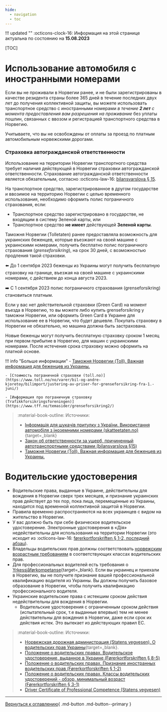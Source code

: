 ```yaml
---
hide:
  - navigation
  - toc
---
```


!!! updated ""
    :octicons-clock-16: Информация на этой странице актуальна по состоянию на **15.08.2023**

[TOC]

# Использование автомобиля с иностранными номерами 

Если вы не проживали в Норвегии ранее, и не были зарегистрированы в качестве резидента страны более 365 дней в течение последних двух лет до получения коллективной защиты, вы можете использовать транспортное средство c иностранными номерами _в течение **2 лет** с момента предоставления вам разрешения на проживание_ без уплаты пошлин, связанных с ввозом и регистрацией транспортного средства в Норвегию. 
  
Учитываете, что вы не освобождены от оплаты за проезд по платным автомобильным норвежскими дорогами. 


### Страховка автогражданской ответственности
Использование на территории Норвегии транспортного средства требует наличия действующей в Норвегии страховки автогражданской ответственности. Страхование автогражданской ответственности является обязательным, согласно :octicons-law-16: [bilansvarslova § 15](https://lovdata.no/dokument/NL/lov/1961-02-03). 

На транспортное средство, зарегистрированное в другом государстве и ввозимое на территорию Норвегии с целью временного использования, необходимо оформить полис пограничного страхования, если:

- Транспортное средство зарегистрировано в государстве, не входящим в систему Зеленой карты, или
- Транспортное средство **не имеет** действующей **Зеленой карты**.

Таможня Норвегии (Tolletaten) ранее предоставляла возможность для украинских беженцев, которые въезжают на своей машине с украинскими номерами, получить бесплатно полис пограничного страхования (*grenseforsikring*), на срок 30 дней, с возможностью продления такой страховки. 

⬅️ До 1 сентября 2023 беженцы из Украины могут получить бесплатную страховку на границе, въезжая на своей машине с украинскими номерами, с действием до конца августа 2023.

➡️ С 1 сентября 2023 полис пограничного страхования (grenseforsikring) становиться платным.

Если у вас нет действительной страховки (Green Card) на момент въезда в Норвегию, то вы можете либо купить grenseforsikring у таможни Норвегии, или оформить Green Card в Украине для использование ее в Норвегии, что будет дешевле. Покупать страховку в Норвегии не обязательно, но машина должна быть застрахована.

Новые беженцы могут получить бесплатную страховку сроком 1 месяц при первом прибытие в Норвегию, для машин с украинскими номерами. После истечения срока страховку можно оформить на платной основе.

!!! info "Больше информации"
    - [Таможня Норвегии (Toll). Важная информация для беженцев из Украины.](https://www.toll.no/no/verktoy/regelverk/nytt-fra-tolletaten/viktig-informasjon-til-flyktninger-fra-ukraina/)

    - [Стоимость пограничной страховки (toll.no)](https://www.toll.no/no/varer/bil-og-andre-kjoretoy/bilimport/justering-av-priser-for-grenseforsikring-fra-1.-juni/)

    - [Информация про пограничную страховку (Trafikkforsikringsforeningen)](https://www.tff.no/temasider/grenseforsikring2/)

> :material-book-outline: Источники:
> 
> - [Інформація для шукачів притулку з України. Використання автомобіля з іноземними номерами (skatteetaten.no)](https://www.skatteetaten.no/person/utenlandsk/informasjon-til-deg-som-er-asylsoker-fra-ukraina2/){target=_blank}
> - [Закон об ответственности за ущерб, причиненный автотранспортными средствами (bilansvarslova §15)](https://lovdata.no/dokument/NL/lov/1961-02-03)
> - [Таможня Норвегии (Toll). Важная информация для беженцев из Украины.](https://www.toll.no/no/verktoy/regelverk/nytt-fra-tolletaten/viktig-informasjon-til-flyktninger-fra-ukraina/)

# Водительские удостоверения

- Водительские права, выданные в Украине, действительны для вождения в Норвегии сверх трех месяцев, и признание украинских прав действует до тех пор, пока лица, перемещенные из Украины, находится под временной коллективной защитой в Норвегии.
- Правила временно распространяются на всех украинцев с видом на жительство в Норвегии.
- У вас должно быть при себе физическое водительское удостоверение. Электронные удостоверения в «Дія» недействительны для использования на территории Норвегии (это исходит из :octicons-law-16: [førerkortforskriften § 1-2, последний абзац](https://lovdata.no/forskrift/2004-01-19-298/§1-2)).
- Владельцы водительских прав должны соответствовать [норвежским возрастным требованиям](https://lovdata.no/forskrift/2004-01-19-298/%C2%A73-1) в соответствующих классах водительских прав.
- Для профессиональных водителей есть требования о [Yrkessjåførkompetanse](https://www.vegvesen.no/en/driving-licences/training-for-professional-drivers/professional-driver/?lang=en){target=_blank}. Если вы украинец и приехали в Норвегию, вы не получите признание вашей профессиональной квалификацию водителя из Украины. Вы должны получить базовое образование в Норвегии, чтобы получить квалификацию профессионального водителя.
- Украинские водительские права с истекшим сроком действия недействительны для вождения в Норвегии. 
    - Водительские удостоверения с ограниченным сроком действия (испытательный срок, т.е выданные впервые) тем не менее действительны для вождения в Норвегии, даже если срок их действия истек. Это вытекает из действующих правил ЕС.

> :material-book-outline: Источники: 
> 
> - [Норвежская дорожная администрация (Statens vegvesen). О водительских прав Украины](https://www.vegvesen.no/forerkort/har-forerkort/forerkort-i-og-utenfor-norge/bruk-av-forerkort-fra-land-utenfor-eu-eos-i-norge/forerkort-fra-ukraina/){target=_blank}.
> - [Положение о водительских правах. Водительское удостоверение, выданное в Украине (Førerkortforskriften § 8-5)](https://lovdata.no/forskrift/2004-01-19-298/§1-2)
> - [Положение о водительских правах. Признание иностранных водительских прав (Førerkortforskriften § 1-2)](https://lovdata.no/forskrift/2004-01-19-298/§1-2)
> - [Положение о водительских правах. Классы водительских удостоверений - обзор, минимальный возраст (Førerkortforskriften § 3-1)](https://lovdata.no/forskrift/2004-01-19-298/§1-2)
> - [Driver Certificate of Professional Competence (Statens vegvesen)](https://www.vegvesen.no/en/driving-licences/training-for-professional-drivers/professional-driver/?lang=en)


---

[Вернуться к оглавлению](index.md){ .md-button .md-button--primary }
